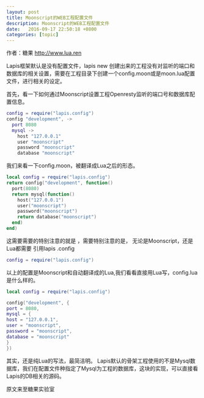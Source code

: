 ```yaml
---
layout: post
title: Moonscript的WEB工程配置文件
description: Moonscript的WEB工程配置文件
date:   2016-09-17 22:50:18 +0800 
categories: [topic]
---
```

作者：糖果
http://www.lua.ren


Lapis框架默认是没有配置文件，lapis new 创建出来的工程没有对监听的端口和数据库的相关设置，需要在工程目录下创建一个config.moon或是moon.lua配置文件，进行相关的设定。

首先，看一下如何通过Moonscript设置工程Openresty监听的端口号和数据库配置信息。

```lua
config = require("lapis.config")
config "development", ->
  port 8080
  mysql ->
    host "127.0.0.1"
    user "moonscript"
    password "moonscript"
    database "moonscript"
```

我们来看一下config.moon，被翻译成Lua之后的形态。

```lua
local config = require("lapis.config")
return config("development", function()
  port(8080)
  return mysql(function()
    host("127.0.0.1")
    user("moonscript")
    password("moonscript")
    return database("moonscript")
  end)
end)
```

这需要需要的特别注意的就是 ，需要特别注意的是， 无论是Moonscript，还是Lua都需要
引用lapis .config

```lua
config = require("lapis.config")
```

以上的配置是Moonscript和自动翻译成的Lua,我们看看直接用Lua写，config.lua是什么样的。

```lua
local config = require("lapis.config")

config("development", {
port = 8080,
mysql = {
host = "127.0.0.1",
user = "moonscript",
password = "moonscript",
database = "moonscript"
}
})
```
其实，还是纯Lua的写法，最简洁明。
Lapis默认的骨架工程使用的不是Mysql数据库，我们在配置文件种指定了Mysql为工程的数据库，这块的实现，可以直接看Lapis的DB相关的源码。


原文来至糖果实验室